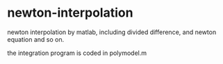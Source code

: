 newton-interpolation
====================

newton interpolation by matlab, including divided difference, and newton equation and so on.

the integration program is coded in polymodel.m
